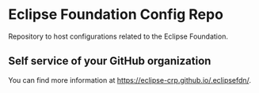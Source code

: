 # Eclipse Foundation Config Repo

Repository to host configurations related to the Eclipse Foundation.

## Self service of your GitHub organization

You can find more information at <https://eclipse-crp.github.io/.eclipsefdn/>.
